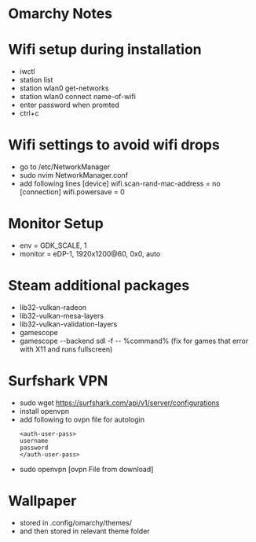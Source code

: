 # Omarchy Notes

# Wifi setup during installation
- iwctl
- station list
- station wlan0 get-networks
- station wlan0 connect name-of-wifi
- enter password when promted
- ctrl+c

# Wifi settings to avoid wifi drops
- go to /etc/NetworkManager
- sudo nvim NetworkManager.conf
- add following lines
  [device]
  wifi.scan-rand-mac-address = no
  [connection]
  wifi.powersave = 0

# Monitor Setup
- env = GDK_SCALE, 1
- monitor = eDP-1, 1920x1200@60, 0x0, auto

# Steam additional packages
- lib32-vulkan-radeon
- lib32-vulkan-mesa-layers
- lib32-vulkan-validation-layers
- gamescope
- gamescope --backend sdl -f -- %command% (fix for games that error with X11 and runs fullscreen)

# Surfshark VPN
- sudo wget https://surfshark.com/api/v1/server/configurations
- install openvpn
- add following to ovpn file for autologin
  ```
  <auth-user-pass>
  username
  password
  </auth-user-pass>
  ```
- sudo openvpn [ovpn File from download]

# Wallpaper
- stored in .config/omarchy/themes/
- and then stored in relevant theme folder

